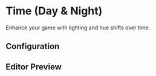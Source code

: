 # Time (Day & Night)
Enhance your game with lighting and hue shifts over time.

## Configuration


## Editor Preview